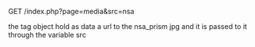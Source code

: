 GET /index.php?page=media&src=nsa



the tag object hold as data a url to the nsa_prism jpg
and it is passed to it through the variable src

<object data="">
